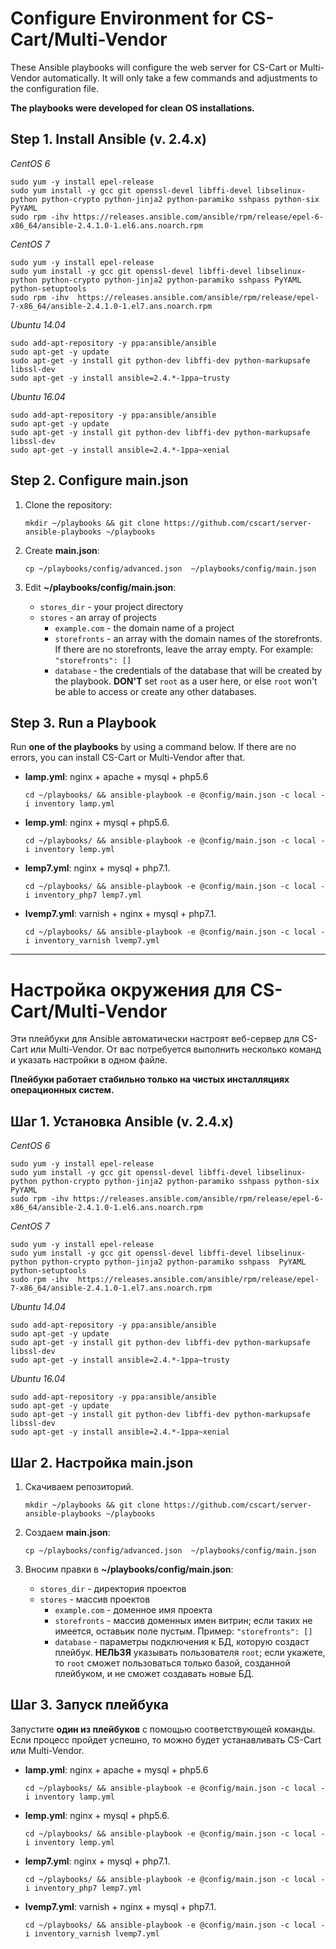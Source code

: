 # Configure Environment for CS-Cart/Multi-Vendor

These Ansible playbooks will configure the web server for CS-Cart or Multi-Vendor automatically. It will only take a few commands and adjustments to the configuration file.

**The playbooks were developed for clean OS installations.**


## Step 1. Install Ansible (v. 2.4.x)

*CentOS 6*

```
sudo yum -y install epel-release
sudo yum install -y gcc git openssl-devel libffi-devel libselinux-python python-crypto python-jinja2 python-paramiko sshpass python-six PyYAML
sudo rpm -ihv https://releases.ansible.com/ansible/rpm/release/epel-6-x86_64/ansible-2.4.1.0-1.el6.ans.noarch.rpm
```

*CentOS 7*

```
sudo yum -y install epel-release
sudo yum install -y gcc git openssl-devel libffi-devel libselinux-python python-crypto python-jinja2 python-paramiko sshpass PyYAML python-setuptools
sudo rpm -ihv  https://releases.ansible.com/ansible/rpm/release/epel-7-x86_64/ansible-2.4.1.0-1.el7.ans.noarch.rpm
```

*Ubuntu 14.04*

```
sudo add-apt-repository -y ppa:ansible/ansible
sudo apt-get -y update
sudo apt-get -y install git python-dev libffi-dev python-markupsafe libssl-dev
sudo apt-get -y install ansible=2.4.*-1ppa~trusty
```

*Ubuntu 16.04*

```
sudo add-apt-repository -y ppa:ansible/ansible
sudo apt-get -y update
sudo apt-get -y install git python-dev libffi-dev python-markupsafe libssl-dev
sudo apt-get -y install ansible=2.4.*-1ppa~xenial
```


## Step 2. Configure main.json

1. Clone the repository: 

   ```
   mkdir ~/playbooks && git clone https://github.com/cscart/server-ansible-playbooks ~/playbooks
   ```

2. Create **main.json**:

   ```
   cp ~/playbooks/config/advanced.json  ~/playbooks/config/main.json
   ```

3. Edit **~/playbooks/config/main.json**:

   * `stores_dir` - your project directory
   * `stores` - an array of projects
     * `example.com` - the domain name of a project
     * `storefronts` - an array with the domain names of the storefronts. If there are no storefronts, leave the array empty. For example: `"storefronts": []`
     * `database` - the credentials of the database that will be created by the playbook. **DON'T** set `root` as a user here, or else `root` won't be able to access or create any other databases.


## Step 3. Run a Playbook

Run **one of the playbooks** by using a command below. If there are no errors, you can install CS-Cart or Multi-Vendor after that.

* **lamp.yml**: nginx + apache + mysql + php5.6

  ```
  cd ~/playbooks/ && ansible-playbook -e @config/main.json -c local -i inventory lamp.yml
  ```

* **lemp.yml**: nginx + mysql + php5.6.

  ```
  cd ~/playbooks/ && ansible-playbook -e @config/main.json -c local -i inventory lemp.yml
  ```

* **lemp7.yml**: nginx + mysql + php7.1.

  ```
  cd ~/playbooks/ && ansible-playbook -e @config/main.json -c local -i inventory_php7 lemp7.yml
  ```

* **lvemp7.yml**: varnish + nginx + mysql + php7.1.

  ```
  cd ~/playbooks/ && ansible-playbook -e @config/main.json -c local -i inventory_varnish lvemp7.yml
  ```


---

# Настройка окружения для CS-Cart/Multi-Vendor

Эти плейбуки для Ansible автоматически настроят веб-сервер для CS-Cart или Multi-Vendor. От вас потребуется выполнить несколько команд и указать настройки в одном файле.

**Плейбуки работает стабильно только на чистых инсталляциях операционных систем.**

## Шаг 1. Установка Ansible (v. 2.4.x)

*CentOS 6*

```
sudo yum -y install epel-release
sudo yum install -y gcc git openssl-devel libffi-devel libselinux-python python-crypto python-jinja2 python-paramiko sshpass python-six PyYAML
sudo rpm -ihv https://releases.ansible.com/ansible/rpm/release/epel-6-x86_64/ansible-2.4.1.0-1.el6.ans.noarch.rpm
```

*CentOS 7*

```
sudo yum -y install epel-release
sudo yum install -y gcc git openssl-devel libffi-devel libselinux-python python-crypto python-jinja2 python-paramiko sshpass  PyYAML python-setuptools
sudo rpm -ihv  https://releases.ansible.com/ansible/rpm/release/epel-7-x86_64/ansible-2.4.1.0-1.el7.ans.noarch.rpm
```

*Ubuntu 14.04*

```
sudo add-apt-repository -y ppa:ansible/ansible
sudo apt-get -y update
sudo apt-get -y install git python-dev libffi-dev python-markupsafe libssl-dev
sudo apt-get -y install ansible=2.4.*-1ppa~trusty
```

*Ubuntu 16.04*

```
sudo add-apt-repository -y ppa:ansible/ansible
sudo apt-get -y update
sudo apt-get -y install git python-dev libffi-dev python-markupsafe libssl-dev
sudo apt-get -y install ansible=2.4.*-1ppa~xenial
```


## Шаг 2. Настройка main.json

1. Скачиваем репозиторий.

   ```
   mkdir ~/playbooks && git clone https://github.com/cscart/server-ansible-playbooks ~/playbooks
   ```

2. Создаем **main.json**:

   ```
   cp ~/playbooks/config/advanced.json  ~/playbooks/config/main.json
   ```

3. Вносим правки в **~/playbooks/config/main.json**:
   * `stores_dir` - директория проектов
   * `stores` - массив проектов
     * `example.com` - доменное имя проекта
     * `storefronts` - массив доменных имен витрин; если таких не имеется, оставьик поле пустым. Пример: `"storefronts": []`
     * `database` - параметры подключения к БД, которую создаст плейбук. **НЕЛЬЗЯ** указывать пользователя `root`; если укажете, то `root` сможет пользоваться только базой, созданной плейбуком, и не сможет создавать новые БД.


## Шаг 3. Запуск плейбука

Запустите **один из плейбуков** с помощью соответствующей команды. Если процесс пройдет успешно, то можно будет устанавливать CS-Cart или Multi-Vendor.

* **lamp.yml**: nginx + apache + mysql + php5.6

  ```
  cd ~/playbooks/ && ansible-playbook -e @config/main.json -c local -i inventory lamp.yml
  ```

* **lemp.yml**: nginx + mysql + php5.6.

  ```
  cd ~/playbooks/ && ansible-playbook -e @config/main.json -c local -i inventory lemp.yml
  ```

* **lemp7.yml**: nginx + mysql + php7.1.

  ```
  cd ~/playbooks/ && ansible-playbook -e @config/main.json -c local -i inventory_php7 lemp7.yml
  ```

* **lvemp7.yml**: varnish + nginx + mysql + php7.1.

  ```
  cd ~/playbooks/ && ansible-playbook -e @config/main.json -c local -i inventory_varnish lvemp7.yml
  ```
